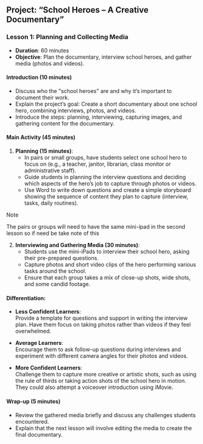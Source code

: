 ## **Project: “School Heroes – A Creative Documentary”**

### **Lesson 1: Planning and Collecting Media**
- **Duration**: 60 minutes
- **Objective**: Plan the documentary, interview school heroes, and gather media (photos and videos).
  
#### **Introduction (10 minutes)**
- Discuss who the "school heroes" are and why it’s important to document their work.
- Explain the project’s goal: Create a short documentary about one school hero, combining interviews, photos, and videos.
- Introduce the steps: planning, interviewing, capturing images, and gathering content for the documentary.

#### **Main Activity (45 minutes)**

1. **Planning (15 minutes)**:
   - In pairs or small groups, have students select one school hero to focus on (e.g., a teacher, janitor, librarian, class monitor or administrative staff).
   - Guide students in planning the interview questions and deciding which aspects of the hero’s job to capture through photos or videos.
   - Use Word to write down questions and create a simple storyboard showing the sequence of content they plan to capture (interview, tasks, daily routines).

>[!NOTE]
>The pairs or groups will need to have the same mini-ipad in the second lesson so if need be take note of this

2. **Interviewing and Gathering Media (30 minutes)**:
   - Students use the mini-iPads to interview their school hero, asking their pre-prepared questions.
   - Capture photos and short video clips of the hero performing various tasks around the school.
   - Ensure that each group takes a mix of close-up shots, wide shots, and some candid footage.

#### **Differentiation**:
- **Less Confident Learners**:  
   Provide a template for questions and support in writing the interview plan. Have them focus on taking photos rather than videos if they feel overwhelmed.
  
- **Average Learners**:  
   Encourage them to ask follow-up questions during interviews and experiment with different camera angles for their photos and videos.

- **More Confident Learners**:  
   Challenge them to capture more creative or artistic shots, such as using the rule of thirds or taking action shots of the school hero in motion. They could also attempt a voiceover introduction using iMovie.

#### **Wrap-up (5 minutes)**  
- Review the gathered media briefly and discuss any challenges students encountered.  
- Explain that the next lesson will involve editing the media to create the final documentary.
